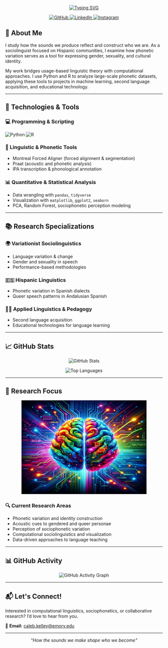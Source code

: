 <p align="center">
  <a href="https://git.io/typing-svg">
    <img src="https://readme-typing-svg.demolab.com?font=Poppins&size=29&duration=1000&pause=1000&color=0D6ABEFF&center=false&random=false&width=435&lines=Hi!+My+name+is+Caleb.;Welcome+to+my+GitHub+page." alt="Typing SVG" />
  </a>
</p>

<p align="center">
  <a href="https://github.com/calebhkelley">
    <img src="https://img.shields.io/badge/GitHub-100000?style=for-the-badge&logo=github&logoColor=white" alt="GitHub">
  </a>
  <a href="https://www.linkedin.com/in/caleb-h-kelley-309081aa">
    <img src="https://img.shields.io/badge/LinkedIn-0077B5?style=for-the-badge&logo=linkedin&logoColor=white" alt="LinkedIn">
  </a>
  <a href="https://www.instagram.com/c.h.kelley/">
    <img src="https://img.shields.io/badge/Instagram-E4405F?style=for-the-badge&logo=instagram&logoColor=white" alt="Instagram">
  </a>
</p>

## 👤 About Me

I study how the sounds we produce reflect and construct who we are. As a sociolinguist focused on Hispanic communities, I examine how phonetic variation serves as a tool for expressing gender, sexuality, and cultural identity.

My work bridges usage-based linguistic theory with computational approaches. I use Python and R to analyze large-scale phonetic datasets, applying these tools to projects in machine learning, second language acquisition, and educational technology.

---

## 🧰 Technologies & Tools

### 💻 Programming & Scripting  
![Python](https://img.shields.io/badge/Python-3776AB?style=for-the-badge&logo=python&logoColor=white)
![R](https://img.shields.io/badge/R-276DC3?style=for-the-badge&logo=r&logoColor=white)

### 🔬 Linguistic & Phonetic Tools  
- Montreal Forced Aligner (forced alignment & segmentation)  
- Praat (acoustic and phonetic analysis)  
- IPA transcription & phonological annotation  

### 📊 Quantitative & Statistical Analysis  
- Data wrangling with `pandas`, `tidyverse`  
- Visualization with `matplotlib`, `ggplot2`, `seaborn`  
- PCA, Random Forest, sociophonetic perception modeling  

---

## 📚 Research Specializations

### 🌍 Variationist Sociolinguistics  
- Language variation & change  
- Gender and sexuality in speech  
- Performance-based methodologies  

### 🇪🇸 Hispanic Linguistics  
- Phonetic variation in Spanish dialects  
- Queer speech patterns in Andalusian Spanish  

### 🧑‍🏫 Applied Linguistics & Pedagogy  
- Second language acquisition  
- Educational technologies for language learning  

---

## 📈 GitHub Stats

<p align="center">
  <img src="https://github-readme-stats.vercel.app/api?username=calebhkelley&show_icons=true&theme=radical&hide_border=true" alt="GitHub Stats" />
</p>

<p align="center">
  <img src="https://github-readme-stats.vercel.app/api/top-langs/?username=calebhkelley&layout=compact&theme=radical&hide_border=true" alt="Top Languages" />
</p>

---

## 🧠 Research Focus

<p align="center">
  <img src="https://raw.githubusercontent.com/calebhkelley/calebhkelley/main/brain%20language%20and%20computation.png" height="300" width="400" alt="Brain, Language, and Computation"/>
</p>

### 🔍 Current Research Areas
- Phonetic variation and identity construction  
- Acoustic cues to gendered and queer personae  
- Perception of sociophonetic variation  
- Computational sociolinguistics and visualization  
- Data-driven approaches to language teaching  

---

## 📊 GitHub Activity

<p align="center">
  <img src="https://github-readme-activity-graph.vercel.app/graph?username=calebhkelley&theme=rogue" alt="GitHub Activity Graph" />
</p>

---

## 📬 Let's Connect!

Interested in computational linguistics, sociophonetics, or collaborative research? I’d love to hear from you.

📧 **Email:** caleb.kelley@emory.edu

---

<p align="center"><em>"How the sounds we make shape who we become"</em></p>

